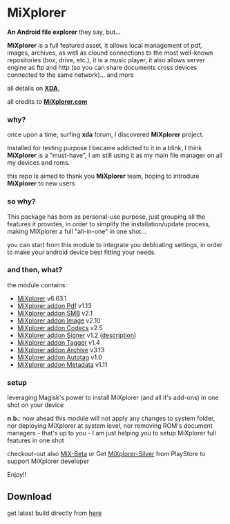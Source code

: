 # MiXplorer

**An Android file explorer** they say, but...

**MiXplorer** is a full featured asset, it allows local management of pdf, images, archives, as well as clound connections to the most well-known repositories (box, drive, etc.), it is a music player, it also allows server engine as ftp and http (so you can share documents cross devices connected to the same network)... and more

all details on <a href="https://forum.xda-developers.com/t/app-2-2-mixplorer-v6-x-released-fully-featured-file-manager.1523691/post-23109280">**XDA**</a>,

all credits to <a href="https://mixplorer.com/">**MiXplorer.com**</a>


### why?
once upon a time, surfing **xda** forum, I discovered **MiXplorer** project.

Installed for testing purpose I became addicted to it in a blink, I think **MiXplorer** is a "must-have", I am still using it as my main file manager on all my devices and roms. 

this repo is aimed to thank you **MiXplorer** team, hoping to introdure **MiXplorer** to new users

### so why?

This package has born as personal-use purpose, just grouping all the features it provides, in order to simplify the installation/update process, making MiXplorer a full "all-in-one" in one shot...

you can start from this module to integrate you debloating settings, in order to make your android device best fitting your needs.

### and then, what?

the module contains:
- [MiXplorer](https://forum.xda-developers.com/t/app-2-2-mixplorer-v6-x-released-fully-featured-file-manager.1523691/post-23109280) v6.63.1
- [MiXplorer addon Pdf](https://play.google.com/store/apps/details?id=com.mixplorer.addon.pdf) v1.13
- [MiXplorer addon SMB](https://www.apkmirror.com/apk/hootan-parsa/mix-smb-2-0-2-1/) v2.1
- [MiXplorer addon Image](https://play.google.com/store/apps/details?id=com.mixplorer.addon.image) v2.10
- [MiXplorer addon Codecs](https://play.google.com/store/apps/details?id=com.mixplorer.addon.codecs) v2.5
- [MiXplorer addon Signer](https://archive.is/fxzru) v1.2 ([description](https://forum.xda-developers.com/t/app-2-2-mixplorer-v6-x-released-fully-featured-file-manager.1523691/page-503#post-62471440))
- [MiXplorer addon Tagger](https://play.google.com/store/apps/details?id=com.mixplorer.addon.tagger) v1.4
- [MiXplorer addon Archive](https://play.google.com/store/apps/details?id=com.mixplorer.addon.archive) v3.13
- [MiXplorer addon Autotag](https://forum.xda-developers.com/t/mixplorer-q-a-and-faq-user-manual.3308582/page-21#post-75366938) v1.0
- [MiXplorer addon Metadata](https://web.archive.org/web/20170326154127/https://play.google.com/store/apps/details?id=com.mixplorer.addon.metadata) v1.11

### setup

leveraging Magisk's power to install MiXplorer (and all it's add-ons) in one shot on your device

<b>n.b.</b>: now ahead this module will not apply any changes to system folder, nor deploying MiXplorer at system level, nor removing ROM's document managers - that's up to you - I am just helping you to setup MiXplorer full features in one shot


checkout-out also [MiX-Beta](https://mixplorer.com/beta/) or Get [MiXplorer-Silver](https://play.google.com/store/apps/details?id=com.mixplorer.silver) from PlayStore to support MiXplorer developer



Enjoy!!

## Download
get latest build directly from <a href="https://github.com/Magisk-Modules-Alt-Repo/MiXplorer/releases/latest">here</a>
